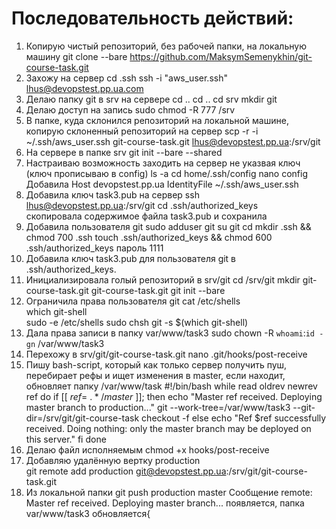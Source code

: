 # Последовательность действий:

1. Копирую чистый репозиторий, без рабочей папки, на локальную машину
   git clone --bare https://github.com/MaksymSemenykhin/git-course-task.git
2. Захожу на сервер
   cd .ssh
   ssh -i "aws_user.ssh" lhus@devopstest.pp.ua.com
3. Делаю папку git в srv на сервере
   cd ..
   cd ..
   cd srv
   mkdir git 
4. Делаю доступ на запись 
   sudo chmod -R 777 /srv       
5. В папке, куда склонился репозиторий на локальной машине, копирую склоненный репозиторий на сервер
   scp -r -i ~/.ssh/aws_user.ssh git-course-task.git lhus@devopstest.pp.ua:/srv/git
6. На сервере в папке srv
  git init --bare --shared
7. Настраиваю возможность заходить на сервер не указвая ключ (ключ прописываю в config) 
   ls -a
   cd home/.ssh/config
   nano config
   Добавила 
   Host devopstest.pp.ua
           IdentityFile ~/.ssh/aws_user.ssh
8. Добавила ключ task3.pub на сервер
   ssh lhus@devopstest.pp.ua:/srv/git
   cd .ssh/authorized_keys  
   скопировала содержимое файла task3.pub и сохранила
9. Добавила пользователя git
   sudo adduser git
   su git
   cd
   mkdir .ssh && chmod 700 .ssh
   touch .ssh/authorized_keys && chmod 600 .ssh/authorized_keys 
   пароль 1111 
10. Добавила ключ task3.pub для пользователя git в .ssh/authorized_keys.                   
11. Инициализировала голый репозиторий в srv/git
    cd /srv/git
    mkdir git-course-task.git
    git-course-task.git
    git init --bare
12. Ограничила права пользователя git
    cat /etc/shells   
    which git-shell   
    sudo -e /etc/shells
    sudo chsh git -s $(which git-shell)
13. Дала права записи в папку var/www/task3
    sudo chown -R `whoami`:`id -gn` /var/www/task3
14. Перехожу в srv/git/git-course-task.git
    nano .git/hooks/post-receive
15. Пишу bash-script, который как только сервер получить пуш, перебирает рефы и ищет изменения в master, 
    если находит, обновляет папку /var/www/task
    #!/bin/bash
    while read oldrev newrev ref
    do
        if [[ $ref =~ .*/master$ ]];
        then
            echo "Master ref received.  Deploying master branch to production..."
            git --work-tree=/var/www/task3 --git-dir=/srv/git/git-course-task checkout -f
        else
            echo "Ref $ref successfully received.  Doing nothing: only the master branch may be deployed on this server."
        fi
    done
16. Делаю файл исполняемым
    chmod +x hooks/post-receive
17. Добавляю удалённую вертку production        
     git remote add production git@devopstest.pp.ua:/srv/git/git-course-task.git
18. Из локальной папки
    git push production master
    Сообщение remote: Master ref received.  Deploying master branch... появляется, папка var/www/task3 обновляется{         

